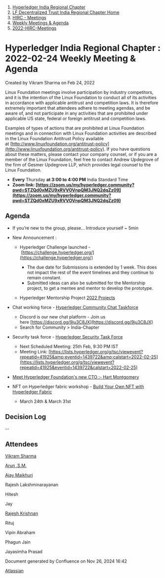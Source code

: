 1. [Hyperledger India Regional Chapter](index.html)
2. [LF Decentralized Trust India Regional Chapter Home](LF-Decentralized-Trust-India-Regional-Chapter-Home_19169282.html)
3. [HIRC - Meetings](HIRC---Meetings_19169350.html)
4. [Weekly Meetings &amp; Agenda](19169352.html)
5. [2022-HIRC-Meetings](2022-HIRC-Meetings_19170168.html)

# Hyperledger India Regional Chapter : 2022-02-24 Weekly Meeting &amp; Agenda

Created by Vikram Sharma on Feb 24, 2022

Linux Foundation meetings involve participation by industry competitors, and it is the intention of the Linux Foundation to conduct all of its activities in accordance with applicable antitrust and competition laws. It is therefore extremely important that attendees adhere to meeting agendas, and be aware of, and not participate in any activities that are prohibited under applicable US state, federal or foreign antitrust and competition laws.

Examples of types of actions that are prohibited at Linux Foundation meetings and in connection with Linux Foundation activities are described in the Linux Foundation Antitrust Policy available at [http://www.linuxfoundation.org/antitrust-policy](http://www.linuxfoundation.org/antitrust-policy). If you have questions about these matters, please contact your company counsel, or if you are a member of the Linux Foundation, feel free to contact Andrew Updegrove of the firm of Gesmer Updegrove LLP, which provides legal counsel to the Linux Foundation.

- **Every** Thursday **at 3:00 to 4:00 PM** India Standard Time
- **Zoom link: [https://zoom.us/my/hyperledger.community?pwd=STZQd0xMZU9xRVVOVnpQM3JNQ2dqZz09](https://zoom.us/my/hyperledger.community?pwd=STZQd0xMZU9xRVVOVnpQM3JNQ2dqZz09)**

## Agenda

- If you’re new to the group, please… Introduce yourself ~ 5min
- New Announcement :
  
  - Hyperledger Challenge launched - [https://challenge.hyperledger.org/](https://challenge.hyperledger.org/)
    
    - The due date for Submissions is extended by 1 week. This does not impact the rest of the event timelines and they continue to remain constant.
    - Submitted ideas can also be submitted for the Mentorship project, to get a mentee and mentor to develop the prototype.
  - Hyperledger Mentorship Project [2022 Projects](https://lf-hyperledger.atlassian.net/wiki/display/INTERN/2022+Projects)
- Chat working force - [Hyperledger Community Chat Taskforce](https://lf-hyperledger.atlassian.net/wiki/display/TF/Hyperledger+Community+Chat+Taskforce)
  
  - Discord is our new chat platform - Join us here [https://discord.gg/9ju3C8JX](https://discord.gg/9ju3C8JX)
  - Search for Community &gt; India-Chapter
- Security task force - [Hyperledger Security Task Force](https://lf-hyperledger.atlassian.net/wiki/display/TF/Hyperledger+Security+Task+Force)
  
  - Next Scheduled Meeting: 25th Feb, 9:30 PM IST
  - Meeting Link: [https://lists.hyperledger.org/g/tsc/viewevent?repeatid=41925&amp;eventid=1439722&amp;calstart=2022-02-25](https://lists.hyperledger.org/g/tsc/viewevent?repeatid=41925&eventid=1439722&calstart=2022-02-25)
- [Meet Hyperledger Foundation's new CTO :- Hart Montgomery](https://www.hyperledger.org/announcements/2022/02/09/hyperledger-foundation-names-hart-montgomery-as-chief-technology-officer)
- NFT on Hyperledger fabric workshop - [Build Your Own NFT with Hyperledger Fabric](https://lf-hyperledger.atlassian.net/wiki/spaces/events/pages/21790842/Build+Your+Own+NFT+with+Hyperledger+Fabric)
  
  - March 24th &amp; March 31st

## Decision Log

--

## Attendees

[Vikram Sharma](https://lf-hyperledger.atlassian.net/wiki/people/712020:af0c3f29-e190-4dc2-9098-9266b1dc0dab?ref=confluence)

[Arun .S.M.](https://lf-hyperledger.atlassian.net/wiki/people/621a0e5097d313006ba7386a?ref=confluence)

[Ajay Maikhuri](https://lf-hyperledger.atlassian.net/wiki/people/712020:e5fc3212-06f5-4d5f-b1ee-3fe5f4ebea98?ref=confluence)

Rajesh Lakshminarayanan

Hitesh

Jay

[Rajesh Krishnan](https://lf-hyperledger.atlassian.net/wiki/people/712020:edfbbf83-28be-4c2e-8863-7b0570fb781e?ref=confluence)

Rituj

Vipin Abraham

Phagun Jain

Jayasimha Prasad

Document generated by Confluence on Nov 26, 2024 16:42

[Atlassian](http://www.atlassian.com/)
